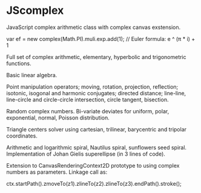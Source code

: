 # JScomplex
JavaScript complex arithmetic class with complex canvas exstension.

var ef = new complex(Math.PI).muli.exp.add(1); // Euler formula: e ^ (π * i) + 1

Full set of complex arithmetic, elementary, hyperbolic and trigonometric functions.

Basic linear algebra.

Point manipulation operators; moving, rotation, projection, reflection;
isotonic, isogonal and harmonic conjugates;
directed distance;
line-line, line-circle and circle-circle intersection, circle tangent, bisection.

Random complex numbers. Bi-variate deviates for uniform, polar, exponential, normal, Poisson distribution.

Triangle centers solver using cartesian, trilinear, barycentric and tripolar coordinates.

Arithmetic and logarithmic spiral, Nautilus spiral, sunflowers seed spiral.
Implementation of Johan Gielis superellipse (in 3 lines of code).

Extension to CanvasRenderingContext2D prototype to using complex numbers as parameters.
Linkage call as: 

ctx.startPath().zmoveTo(z1).zlineTo(z2).zlineTo(z3).endPath().stroke();

